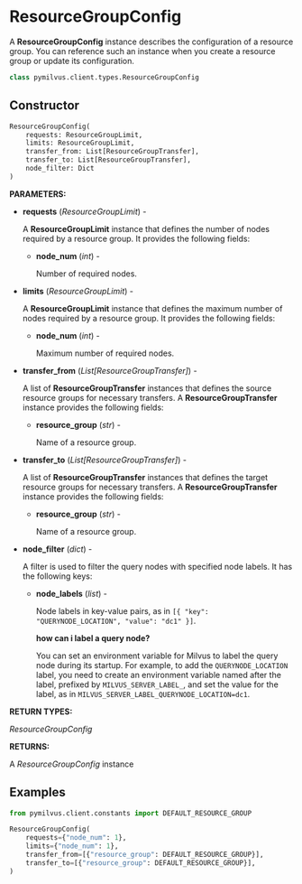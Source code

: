 # ResourceGroupConfig

A **ResourceGroupConfig** instance describes the configuration of a resource group. You can reference such an instance when you create a resource group or update its configuration.

```python
class pymilvus.client.types.ResourceGroupConfig
```

## Constructor

```python
ResourceGroupConfig(
    requests: ResourceGroupLimit,
    limits: ResourceGroupLimit,
    transfer_from: List[ResourceGroupTransfer],
    transfer_to: List[ResourceGroupTransfer],
    node_filter: Dict
)
```

**PARAMETERS:**

- **requests** (*ResourceGroupLimit*) - 

    A **ResourceGroupLimit** instance that defines the number of nodes required by a resource group. It provides the following fields:

    - **node_num** (*int*) -

        Number of required nodes.

- **limits** (*ResourceGroupLimit*) - 

    A **ResourceGroupLimit** instance that defines the maximum number of nodes required by a resource group. It provides the following fields:

    - **node_num** (*int*) -

        Maximum number of required nodes.

- **transfer_from** (*List[ResourceGroupTransfer]*) - 

    A list of **ResourceGroupTransfer** instances that defines the source resource groups for necessary transfers. A **ResourceGroupTransfer** instance provides the following fields:

    - **resource_group** (*str*) -

        Name of a resource group.

- **transfer_to** (*List[ResourceGroupTransfer]*) - 

    A list of **ResourceGroupTransfer** instances that defines the target resource groups for necessary transfers. A **ResourceGroupTransfer** instance provides the following fields:

    - **resource_group** (*str*) -

        Name of a resource group.

- **node_filter** (*dict*) -

    A filter is used to filter the query nodes with specified node labels. It has the following keys:

    - **node_labels** (*list*) -

        Node labels in key-value pairs, as in `[{ "key": "QUERYNODE_LOCATION", "value": "dc1" }]`.

        <div class="admonition note">

        <p><b>how can i label a query node?</b></p>

        <p>You can set an environment variable for Milvus to label the query node during its startup. For example, to add the <code>QUERYNODE_LOCATION</code> label, you need to create an environment variable named after the label, prefixed by <code>MILVUS_SERVER_LABEL_</code>, and set the value for the label, as in <code>MILVUS_SERVER_LABEL_QUERYNODE_LOCATION=dc1</code>.</p>

        </div>

**RETURN TYPES:**

*ResourceGroupConfig*

**RETURNS:**

A *ResourceGroupConfig* instance

## Examples

```python
from pymilvus.client.constants import DEFAULT_RESOURCE_GROUP

ResourceGroupConfig(
    requests={"node_num": 1},
    limits={"node_num": 1},
    transfer_from=[{"resource_group": DEFAULT_RESOURCE_GROUP}],
    transfer_to=[{"resource_group": DEFAULT_RESOURCE_GROUP}],
)
```

